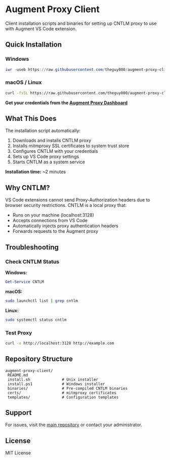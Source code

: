 ﻿# Augment Proxy Client

Client installation scripts and binaries for setting up CNTLM proxy to use with Augment VS Code extension.

##  Quick Installation

### Windows
```powershell
iwr -useb https://raw.githubusercontent.com/theguy000/augment-proxy-client/main/install.ps1 | iex -Args "YOUR_USERNAME","YOUR_PASSWORD"
```

### macOS / Linux
```bash
curl -fsSL https://raw.githubusercontent.com/theguy000/augment-proxy-client/main/install.sh | bash -s YOUR_USERNAME YOUR_PASSWORD
```

**Get your credentials from the [Augment Proxy Dashboard](https://dashboard.ai-proxy.space)**

##  What This Does

The installation script automatically:

1.  Downloads and installs CNTLM proxy
2.  Installs mitmproxy SSL certificates to system trust store
3.  Configures CNTLM with your credentials
4.  Sets up VS Code proxy settings
5.  Starts CNTLM as a system service

**Installation time:** ~2 minutes

##  Why CNTLM?

VS Code extensions cannot send Proxy-Authorization headers due to browser security restrictions. CNTLM is a local proxy that:
- Runs on your machine (localhost:3128)
- Accepts connections from VS Code
- Automatically injects proxy authentication headers
- Forwards requests to the Augment proxy

##  Troubleshooting

### Check CNTLM Status

**Windows:**
```powershell
Get-Service CNTLM
```

**macOS:**
```bash
sudo launchctl list | grep cntlm
```

**Linux:**
```bash
sudo systemctl status cntlm
```

### Test Proxy
```bash
curl -x http://localhost:3128 http://example.com
```

##  Repository Structure

```
augment-proxy-client/
 README.md
 install.sh              # Unix installer
 install.ps1             # Windows installer
 binaries/               # Pre-compiled CNTLM binaries
 certs/                  # mitmproxy certificates
 templates/              # Configuration templates
```

##  Support

For issues, visit the [main repository](https://github.com/theguy000/augment-proxy) or contact your administrator.

##  License

MIT License
